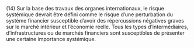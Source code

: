 (14) Sur la base des travaux des organes internationaux, le risque systémique devrait être défini comme le risque d’une perturbation du système financier susceptible d’avoir des répercussions négatives graves sur le marché intérieur et l’économie réelle. Tous les types d’intermédiaires, d’infrastructures ou de marchés financiers sont susceptibles de présenter une certaine importance systémique.